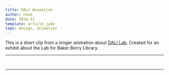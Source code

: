 ```yaml
---
title: DALI Animation
author: nook
date: 2014-12
template: article.jade
tags: design, animation
---
```


This is a short clip from a longer animation about [DALI Lab](http://dali.dartmouth.edu).  Created for an exhibit about the Lab for Baker Berry Library. 

---
<div class="youtube" id="tFHioC-H2kg"></div><br>
  
---
